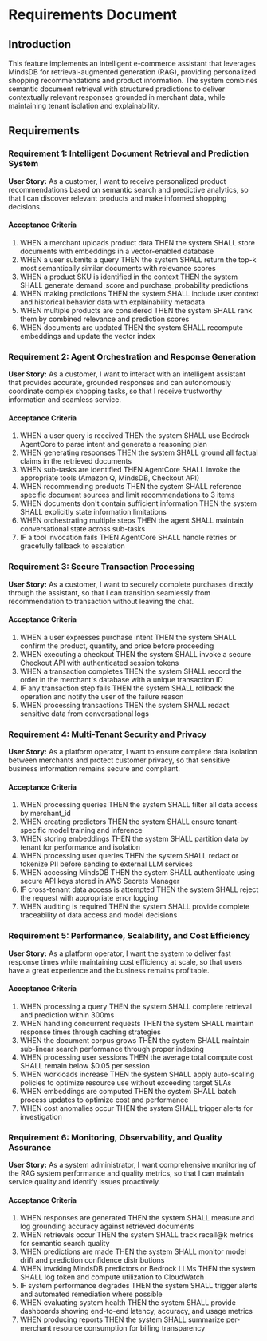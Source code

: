 # Requirements Document

## Introduction

This feature implements an intelligent e-commerce assistant that leverages MindsDB for retrieval-augmented generation (RAG), providing personalized shopping recommendations and product information. The system combines semantic document retrieval with structured predictions to deliver contextually relevant responses grounded in merchant data, while maintaining tenant isolation and explainability.

## Requirements

### Requirement 1: Intelligent Document Retrieval and Prediction System

**User Story:** As a customer, I want to receive personalized product recommendations based on semantic search and predictive analytics, so that I can discover relevant products and make informed shopping decisions.

#### Acceptance Criteria

1. WHEN a merchant uploads product data THEN the system SHALL store documents with embeddings in a vector-enabled database
2. WHEN a user submits a query THEN the system SHALL return the top-k most semantically similar documents with relevance scores
3. WHEN a product SKU is identified in the context THEN the system SHALL generate demand_score and purchase_probability predictions
4. WHEN making predictions THEN the system SHALL include user context and historical behavior data with explainability metadata
5. WHEN multiple products are considered THEN the system SHALL rank them by combined relevance and prediction scores
6. WHEN documents are updated THEN the system SHALL recompute embeddings and update the vector index

### Requirement 2: Agent Orchestration and Response Generation

**User Story:** As a customer, I want to interact with an intelligent assistant that provides accurate, grounded responses and can autonomously coordinate complex shopping tasks, so that I receive trustworthy information and seamless service.

#### Acceptance Criteria

1. WHEN a user query is received THEN the system SHALL use Bedrock AgentCore to parse intent and generate a reasoning plan
2. WHEN generating responses THEN the system SHALL ground all factual claims in the retrieved documents
3. WHEN sub-tasks are identified THEN AgentCore SHALL invoke the appropriate tools (Amazon Q, MindsDB, Checkout API)
4. WHEN recommending products THEN the system SHALL reference specific document sources and limit recommendations to 3 items
5. WHEN documents don't contain sufficient information THEN the system SHALL explicitly state information limitations
6. WHEN orchestrating multiple steps THEN the agent SHALL maintain conversational state across sub-tasks
7. IF a tool invocation fails THEN AgentCore SHALL handle retries or gracefully fallback to escalation

### Requirement 3: Secure Transaction Processing

**User Story:** As a customer, I want to securely complete purchases directly through the assistant, so that I can transition seamlessly from recommendation to transaction without leaving the chat.

#### Acceptance Criteria

1. WHEN a user expresses purchase intent THEN the system SHALL confirm the product, quantity, and price before proceeding
2. WHEN executing a checkout THEN the system SHALL invoke a secure Checkout API with authenticated session tokens
3. WHEN a transaction completes THEN the system SHALL record the order in the merchant's database with a unique transaction ID
4. IF any transaction step fails THEN the system SHALL rollback the operation and notify the user of the failure reason
5. WHEN processing transactions THEN the system SHALL redact sensitive data from conversational logs

### Requirement 4: Multi-Tenant Security and Privacy

**User Story:** As a platform operator, I want to ensure complete data isolation between merchants and protect customer privacy, so that sensitive business information remains secure and compliant.

#### Acceptance Criteria

1. WHEN processing queries THEN the system SHALL filter all data access by merchant_id
2. WHEN creating predictors THEN the system SHALL ensure tenant-specific model training and inference
3. WHEN storing embeddings THEN the system SHALL partition data by tenant for performance and isolation
4. WHEN processing user queries THEN the system SHALL redact or tokenize PII before sending to external LLM services
5. WHEN accessing MindsDB THEN the system SHALL authenticate using secure API keys stored in AWS Secrets Manager
6. IF cross-tenant data access is attempted THEN the system SHALL reject the request with appropriate error logging
7. WHEN auditing is required THEN the system SHALL provide complete traceability of data access and model decisions

### Requirement 5: Performance, Scalability, and Cost Efficiency

**User Story:** As a platform operator, I want the system to deliver fast response times while maintaining cost efficiency at scale, so that users have a great experience and the business remains profitable.

#### Acceptance Criteria

1. WHEN processing a query THEN the system SHALL complete retrieval and prediction within 300ms
2. WHEN handling concurrent requests THEN the system SHALL maintain response times through caching strategies
3. WHEN the document corpus grows THEN the system SHALL maintain sub-linear search performance through proper indexing
4. WHEN processing user sessions THEN the average total compute cost SHALL remain below $0.05 per session
5. WHEN workloads increase THEN the system SHALL apply auto-scaling policies to optimize resource use without exceeding target SLAs
6. WHEN embeddings are computed THEN the system SHALL batch process updates to optimize cost and performance
7. WHEN cost anomalies occur THEN the system SHALL trigger alerts for investigation

### Requirement 6: Monitoring, Observability, and Quality Assurance

**User Story:** As a system administrator, I want comprehensive monitoring of the RAG system performance and quality metrics, so that I can maintain service quality and identify issues proactively.

#### Acceptance Criteria

1. WHEN responses are generated THEN the system SHALL measure and log grounding accuracy against retrieved documents
2. WHEN retrievals occur THEN the system SHALL track recall@k metrics for semantic search quality
3. WHEN predictions are made THEN the system SHALL monitor model drift and prediction confidence distributions
4. WHEN invoking MindsDB predictors or Bedrock LLMs THEN the system SHALL log token and compute utilization to CloudWatch
5. IF system performance degrades THEN the system SHALL trigger alerts and automated remediation where possible
6. WHEN evaluating system health THEN the system SHALL provide dashboards showing end-to-end latency, accuracy, and usage metrics
7. WHEN producing reports THEN the system SHALL summarize per-merchant resource consumption for billing transparency